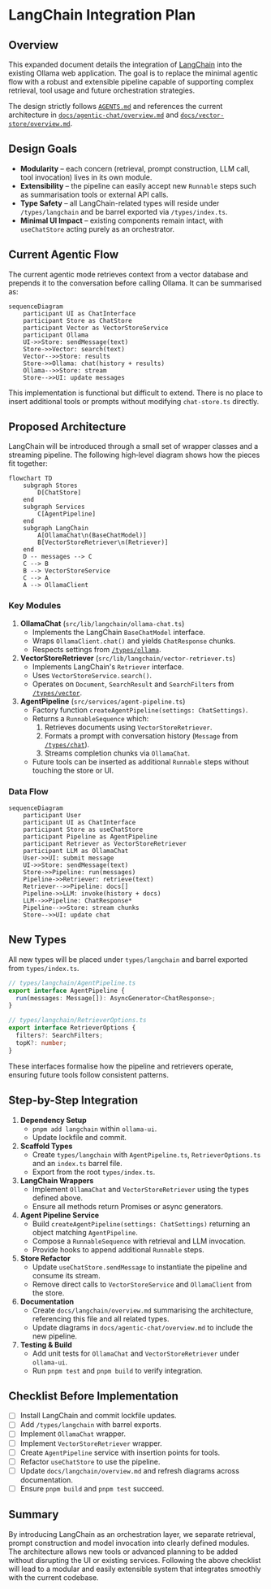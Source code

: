 # LangChain Integration Plan

## Overview

This expanded document details the integration of [LangChain](https://python.langchain.com/docs/get_started/introduction) into the existing Ollama web application. The goal is to replace the minimal agentic flow with a robust and extensible pipeline capable of supporting complex retrieval, tool usage and future orchestration strategies.

The design strictly follows [`AGENTS.md`](AGENTS.md) and references the current architecture in [`docs/agentic-chat/overview.md`](docs/agentic-chat/overview.md) and [`docs/vector-store/overview.md`](docs/vector-store/overview.md).

## Design Goals

- **Modularity** – each concern (retrieval, prompt construction, LLM call, tool invocation) lives in its own module.
- **Extensibility** – the pipeline can easily accept new `Runnable` steps such as summarisation tools or external API calls.
- **Type Safety** – all LangChain-related types will reside under `/types/langchain` and be barrel exported via `/types/index.ts`.
- **Minimal UI Impact** – existing components remain intact, with `useChatStore` acting purely as an orchestrator.

## Current Agentic Flow

The current agentic mode retrieves context from a vector database and prepends it to the conversation before calling Ollama. It can be summarised as:

```mermaid
sequenceDiagram
    participant UI as ChatInterface
    participant Store as ChatStore
    participant Vector as VectorStoreService
    participant Ollama
    UI->>Store: sendMessage(text)
    Store->>Vector: search(text)
    Vector-->>Store: results
    Store->>Ollama: chat(history + results)
    Ollama-->>Store: stream
    Store-->>UI: update messages
```

This implementation is functional but difficult to extend. There is no place to insert additional tools or prompts without modifying `chat-store.ts` directly.

## Proposed Architecture

LangChain will be introduced through a small set of wrapper classes and a streaming pipeline. The following high‑level diagram shows how the pieces fit together:

```mermaid
flowchart TD
    subgraph Stores
        D[ChatStore]
    end
    subgraph Services
        C[AgentPipeline]
    end
    subgraph LangChain
        A[OllamaChat\n(BaseChatModel)]
        B[VectorStoreRetriever\n(Retriever)]
    end
    D -- messages --> C
    C --> B
    B --> VectorStoreService
    C --> A
    A --> OllamaClient
```

### Key Modules

1. **OllamaChat** (`src/lib/langchain/ollama-chat.ts`)
   - Implements the LangChain `BaseChatModel` interface.
   - Wraps `OllamaClient.chat()` and yields `ChatResponse` chunks.
   - Respects settings from [`/types/ollama`](types/ollama).
2. **VectorStoreRetriever** (`src/lib/langchain/vector-retriever.ts`)
   - Implements LangChain's `Retriever` interface.
   - Uses `VectorStoreService.search()`.
   - Operates on `Document`, `SearchResult` and `SearchFilters` from [`/types/vector`](types/vector).
3. **AgentPipeline** (`src/services/agent-pipeline.ts`)
   - Factory function `createAgentPipeline(settings: ChatSettings)`.
   - Returns a `RunnableSequence` which:
     1. Retrieves documents using `VectorStoreRetriever`.
     2. Formats a prompt with conversation history (`Message` from [`/types/chat`](types/chat)).
     3. Streams completion chunks via `OllamaChat`.
   - Future tools can be inserted as additional `Runnable` steps without touching the store or UI.

### Data Flow

```mermaid
sequenceDiagram
    participant User
    participant UI as ChatInterface
    participant Store as useChatStore
    participant Pipeline as AgentPipeline
    participant Retriever as VectorStoreRetriever
    participant LLM as OllamaChat
    User->>UI: submit message
    UI->>Store: sendMessage(text)
    Store->>Pipeline: run(messages)
    Pipeline->>Retriever: retrieve(text)
    Retriever-->>Pipeline: docs[]
    Pipeline->>LLM: invoke(history + docs)
    LLM-->>Pipeline: ChatResponse*
    Pipeline-->>Store: stream chunks
    Store-->>UI: update chat
```

## New Types

All new types will be placed under `types/langchain` and barrel exported from `types/index.ts`.

```typescript
// types/langchain/AgentPipeline.ts
export interface AgentPipeline {
  run(messages: Message[]): AsyncGenerator<ChatResponse>;
}

// types/langchain/RetrieverOptions.ts
export interface RetrieverOptions {
  filters?: SearchFilters;
  topK?: number;
}
```

These interfaces formalise how the pipeline and retrievers operate, ensuring future tools follow consistent patterns.

## Step-by-Step Integration

1. **Dependency Setup**
   - `pnpm add langchain` within `ollama-ui`.
   - Update lockfile and commit.
2. **Scaffold Types**
   - Create `types/langchain` with `AgentPipeline.ts`, `RetrieverOptions.ts` and an `index.ts` barrel file.
   - Export from the root `types/index.ts`.
3. **LangChain Wrappers**
   - Implement `OllamaChat` and `VectorStoreRetriever` using the types defined above.
   - Ensure all methods return Promises or async generators.
4. **Agent Pipeline Service**
   - Build `createAgentPipeline(settings: ChatSettings)` returning an object matching `AgentPipeline`.
   - Compose a `RunnableSequence` with retrieval and LLM invocation.
   - Provide hooks to append additional `Runnable` steps.
5. **Store Refactor**
   - Update `useChatStore.sendMessage` to instantiate the pipeline and consume its stream.
   - Remove direct calls to `VectorStoreService` and `OllamaClient` from the store.
6. **Documentation**
   - Create `docs/langchain/overview.md` summarising the architecture, referencing this file and all related types.
   - Update diagrams in `docs/agentic-chat/overview.md` to include the new pipeline.
7. **Testing & Build**
   - Add unit tests for `OllamaChat` and `VectorStoreRetriever` under `ollama-ui`.
   - Run `pnpm test` and `pnpm build` to verify integration.

## Checklist Before Implementation

- [ ] Install LangChain and commit lockfile updates.
- [ ] Add `/types/langchain` with barrel exports.
- [ ] Implement `OllamaChat` wrapper.
- [ ] Implement `VectorStoreRetriever` wrapper.
- [ ] Create `AgentPipeline` service with insertion points for tools.
- [ ] Refactor `useChatStore` to use the pipeline.
- [ ] Update `docs/langchain/overview.md` and refresh diagrams across documentation.
- [ ] Ensure `pnpm build` and `pnpm test` succeed.

## Summary

By introducing LangChain as an orchestration layer, we separate retrieval, prompt construction and model invocation into clearly defined modules. The architecture allows new tools or advanced planning to be added without disrupting the UI or existing services. Following the above checklist will lead to a modular and easily extensible system that integrates smoothly with the current codebase.
